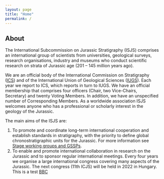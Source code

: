 ```yaml
---
layout: page
title: "Home"
permalink: /
---
```

## About
The International Subcommission on Jurassic Stratigraphy (ISJS) comprises an international group of scientists from universities, geological surveys, research organisations, industry and museums who conduct scientific research on strata of Jurassic age (201 – 145 million years ago).

We are an official body of the International Commission on Stratigraphy ([ICS](https://stratigraphy.org)) and of the International Union of Geological Sciences ([IUGS](http://www.iugs.org/)). Each year we report to ICS, which reports in turn to IUGS. We have an official membership that comprises four officers (Chair, two Vice-Chairs, Secretary) and twenty Voting Members. In addition, we have an unspecified number of Corresponding Members. As a worldwide association ISJS welcomes anyone who has a professional or scholarly interest in the geology of the Jurassic.

The main aims of the ISJS are:

1. To promote and coordinate long-term international cooperation and establish standards in stratigraphy, with the priority to define global chronostratigraphic units for the Jurassic. For more information see [Stage working groups and GSSPs](/our-work#stage-working-groups-and-gssps).
2. To enable and promote international collaboration in research on the Jurassic and to sponsor regular international meetings. Every four years we organise a large international congress covering many aspects of the Jurassic. The next congress (11th ICJS) will be held in 2022 in Hungary.
This is a test [BBC](https://www.bbc.co.uk)
